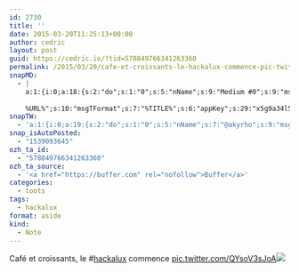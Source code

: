 ```yaml
---
id: 2730
title: ''
date: 2015-03-20T11:25:13+00:00
author: cedric
layout: post
guid: https://cedric.io/?tid=578849766341263360
permalink: /2015/03/20/cafe-et-croissants-le-hackalux-commence-pic-twitter-com-qysov3sjoa/
snapMD:
  - |
    a:1:{i:0;a:18:{s:2:"do";s:1:"0";s:5:"nName";s:9:"Medium #0";s:9:"msgFormat";s:19:"%FULLTEXT%
    
    %URL%";s:10:"msgTFormat";s:7:"%TITLE%";s:6:"appKey";s:29:"x5g9a34l5z294i5y2q284e4g54454";s:6:"appSec";s:85:"d3h0a44e4s2b4i5u2r234m5f5b4v2l5q2a444h574347464a454x2w20374447494c484b4w2c464f5u2d4z2";s:8:"inclTags";s:1:"1";s:7:"fltrsOn";i:0;s:5:"fltrs";a:0:{}s:7:"proxyOn";i:0;s:7:"useSURL";i:0;s:1:"v";i:350;s:4:"publ";s:1:"0";s:11:"accessToken";s:65:"2353413aa5437433e5648ccf74a16119308317c52d1a24d8ed99f26add037528a";s:12:"appAppUserID";s:65:"104b21fd8da79171a6e7bf800d03b4b761204f242935e05d2d86850a6b1635f77";s:14:"appAppUserName";s:26:"Cédric Bousmanne (akyrho)";s:13:"appAppUserURL";s:26:"https://medium.com/@akyrho";s:7:"pubList";a:0:{}}}
snapTW:
  - 'a:1:{i:0;a:19:{s:2:"do";s:1:"0";s:5:"nName";s:7:"@akyrho";s:9:"msgFormat";s:26:"%TITLE%. %EXCERPT% - %URL%";s:6:"appKey";s:55:"x5g9a8325v2y475r3c4m48584n53446p423r3r5u3e356j5j3k4r2p3";s:6:"appSec";s:105:"d3h0a94o46415u594v3q5l5n5l4r4x474x4j484o473u4i5w2m4k494z2k344n306n5r3l5v2s554p4n3p3k45495c3z4v4d3m3u5w525";s:7:"fltrsOn";i:0;s:5:"fltrs";a:0:{}s:7:"proxyOn";i:0;s:7:"useSURL";i:0;s:1:"v";i:350;s:5:"twURL";s:25:"http://twitter.com/akyrho";s:11:"accessToken";s:50:"6678782-Eyg60SCeh7762DEIsYtTPD5GVeOuSN8ATMdF2Lpppe";s:14:"accessTokenSec";s:45:"PgGDCbcYLJnR5esZjY9ID72A33mUNCYnQwaQTBsojSJNa";s:5:"tw140";i:0;s:10:"riComments";s:1:"1";s:11:"riCommentsM";s:1:"1";s:12:"riCommentsAA";s:1:"1";s:8:"attchImg";s:1:"1";s:9:"wpImgSize";s:4:"full";}}'
snap_isAutoPosted:
  - "1539093645"
ozh_ta_id:
  - "578849766341263360"
ozh_ta_source:
  - '<a href="https://buffer.com" rel="nofollow">Buffer</a>'
categories:
  - toots
tags:
  - hackalux
format: aside
kind:
  - Note
---
```

Café et croissants, le <span class="hashtag hashtag_local">#<a href="https://cedric.io/tag/hackalux/">hackalux</a> commence <a href="https://twitter.com/akyrho/status/578849766341263360/photo/1" title="https://twitter.com/akyrho/status/578849766341263360/photo/1" class="link link_untco link_untco_image">pic.twitter.com/QYsoV3sJoA</a><span class="embed_image embed_image_yes"><a href="https://twitter.com/akyrho/status/578849766341263360/photo/1"><img src="https://i0.wp.com/pbs.twimg.com/media/CAh8y5WW4AAMaRr.jpg?w=900&#038;ssl=1" data-recalc-dims="1" /></a></span></p>